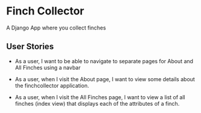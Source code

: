 # Finch Collector
A Django App where you collect finches

## User Stories
- As a user, I want to be able to navigate to separate pages for About and All Finches using a navbar

- As a user, when I visit the About page, I want to view some details about the finchcollector application.

- As a user, when I visit the All Finches page, I want to view a list of all finches (index view) that displays each of the attributes of a finch.